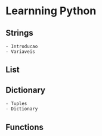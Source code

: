# Learnning Python

## Strings
    - Introducao
    - Variaveis

## List

## Dictionary
    - Tuples
    - Dictionary

## Functions